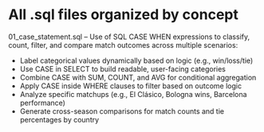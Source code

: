 # All .sql files organized by concept

01_case_statement.sql – Use of SQL CASE WHEN expressions to classify, count, filter, and compare match outcomes across multiple scenarios:

- Label categorical values dynamically based on logic (e.g., win/loss/tie)
- Use CASE in SELECT to build readable, user-facing categories
- Combine CASE with SUM, COUNT, and AVG for conditional aggregation
- Apply CASE inside WHERE clauses to filter based on outcome logic
- Analyze specific matchups (e.g., El Clásico, Bologna wins, Barcelona performance)
- Generate cross-season comparisons for match counts and tie percentages by country
